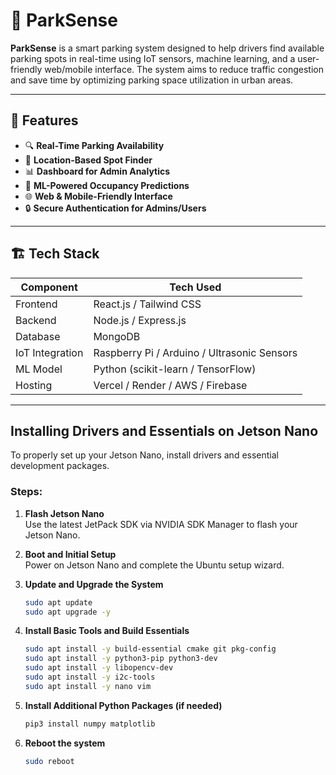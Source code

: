 # 🚗 ParkSense

**ParkSense** is a smart parking system designed to help drivers find available parking spots in real-time using IoT sensors, machine learning, and a user-friendly web/mobile interface. The system aims to reduce traffic congestion and save time by optimizing parking space utilization in urban areas.

---

## 🧠 Features

- 🔍 **Real-Time Parking Availability**
- 📍 **Location-Based Spot Finder**
- 📊 **Dashboard for Admin Analytics**
- 🧠 **ML-Powered Occupancy Predictions**
- 🌐 **Web & Mobile-Friendly Interface**
- 🔒 **Secure Authentication for Admins/Users**

---

## 🏗️ Tech Stack

| Component | Tech Used |
|----------|-----------|
| Frontend | React.js / Tailwind CSS |
| Backend | Node.js / Express.js |
| Database | MongoDB |
| IoT Integration | Raspberry Pi / Arduino / Ultrasonic Sensors |
| ML Model | Python (scikit-learn / TensorFlow) |
| Hosting | Vercel / Render / AWS / Firebase |

---
## Installing Drivers and Essentials on Jetson Nano

To properly set up your Jetson Nano, install drivers and essential development packages.

### Steps:

1. **Flash Jetson Nano**  
   Use the latest JetPack SDK via NVIDIA SDK Manager to flash your Jetson Nano.

2. **Boot and Initial Setup**  
   Power on Jetson Nano and complete the Ubuntu setup wizard.

3. **Update and Upgrade the System**
    ```bash
    sudo apt update
    sudo apt upgrade -y
    ```

4. **Install Basic Tools and Build Essentials**
    ```bash
    sudo apt install -y build-essential cmake git pkg-config
    sudo apt install -y python3-pip python3-dev
    sudo apt install -y libopencv-dev
    sudo apt install -y i2c-tools
    sudo apt install -y nano vim
    ```

5. **Install Additional Python Packages (if needed)**
    ```bash
    pip3 install numpy matplotlib
    ```

6. **Reboot the system**
    ```bash
    sudo reboot
    ```
